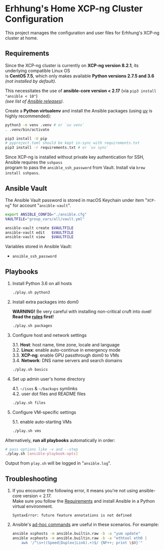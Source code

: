# Erhhung's Home XCP-ng Cluster Configuration

This project manages the configuration and user files for Erhhung's XCP-ng cluster at home.

## Requirements

Since the XCP-ng cluster is currently on **XCP-ng version 8.2.1**, its underlying compatible Linux OS  
is **CentOS 7.5**, which only makes available **Python versions 2.7.5 and 3.6** _(not installed by default)_.

This necessitates the use of **ansible-core version < 2.17** (via `pip3 install "ansible < 10"`)  
_(see list of [Ansible releases](https://docs.ansible.com/ansible/latest/reference_appendices/release_and_maintenance.html#ansible-community-changelogs))_.

Create a **Python virtualenv** and install the Ansible packages
(using [uv](https://docs.astral.sh/uv/) is highly recommended):

```bash
python3 -m venv .venv # or `uv venv`
. .venv/bin/activate

pip3 install -U pip
# pyproject.toml should be kept in-sync with requirements.txt
pip3 install -r requirements.txt # or `uv sync`
```

Since XCP-ng is installed without private key authentication for SSH, Ansible requires the `sshpass`  
program to pass the `ansible_ssh_password` from Vault. Install via `brew install sshpass`.

## Ansible Vault

The Ansible Vault password is stored in macOS Keychain under item "`XCP-ng`" for account "`ansible-vault`".

```bash
export ANSIBLE_CONFIG="./ansible.cfg"
VAULTFILE="group_vars/all/vault.yml"

ansible-vault create $VAULTFILE
ansible-vault edit   $VAULTFILE
ansible-vault view   $VAULTFILE
```

Variables stored in Ansible Vault:

* `ansible_ssh_password`

## Playbooks

1. Install Python 3.6 on all hosts

    ```bash
    ./play.sh python3
    ```

2. Install extra packages into dom0

    **WARNING!** Be very careful with installing non-critical cruft into `dom0`!  
    **Read the [rules](https://docs.xcp-ng.org/management/additional-packages/#-rules) first!**

    ```bash
    ./play.sh packages
    ```

3. Configure host and network settings

    3.1. **Host**: host name, time zone, locale and language  
    3.2. **Linux**: enable auto-continue in emergency mode  
    3.3. **XCP-ng**: enable GPU passthrough dom0 to VMs  
    3.4. **Network**: DNS name servers and search domains

    ```bash
    ./play.sh basics
    ```

4. Set up admin user's home directory

    4.1. `~/isos` & `~/backups` symlinks  
    4.2. user dot files and README files

    ```bash
    ./play.sh files
    ```

5. Configure VM-specific settings

    5.1. enable auto-starting VMs

    ```bash
    ./play.sh vms
    ```

Alternatively, **run all playbooks** automatically in order:

```bash
# pass options like -v and --step
./play.sh [ansible-playbook-opts]
```

Output from `play.sh` will be logged in "`ansible.log`".

## Troubleshooting

1. If you encounter the following error, it means you're not using ansible-core version < 2.17.  
  Make sure you follow the [Requirements](#Requirements) and install Ansible in a Python virtual environment.

    ```
    SyntaxError: future feature annotations is not defined
    ```

2. Ansible's [ad-hoc commands](https://docs.ansible.com/ansible/latest/command_guide/intro_adhoc.html#managing-services) are useful in these scenarios.
  For example:

    ```bash
    ansible xcphosts -m ansible.builtin.raw -b -a "yum update"
    ansible xcphosts -m ansible.builtin.raw -b -a "ethtool eth0 |
        awk '/^\s+((Speed|Duplex|Link).+)$/ {NF++; print \$0}'"
    ```
